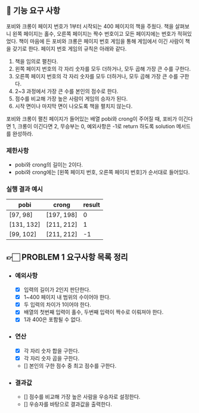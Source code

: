 ## 🚀 기능 요구 사항

포비와 크롱이 페이지 번호가 1부터 시작되는 400 페이지의 책을 주웠다. 책을 살펴보니 왼쪽 페이지는 홀수, 오른쪽 페이지는 짝수 번호이고 모든 페이지에는 번호가 적혀있었다. 책이 마음에 든 포비와 크롱은 페이지 번호 게임을 통해 게임에서 이긴 사람이 책을 갖기로 한다. 페이지 번호 게임의 규칙은 아래와 같다.

1. 책을 임의로 펼친다.
2. 왼쪽 페이지 번호의 각 자리 숫자를 모두 더하거나, 모두 곱해 가장 큰 수를 구한다.
3. 오른쪽 페이지 번호의 각 자리 숫자를 모두 더하거나, 모두 곱해 가장 큰 수를 구한다.
4. 2~3 과정에서 가장 큰 수를 본인의 점수로 한다.
5. 점수를 비교해 가장 높은 사람이 게임의 승자가 된다.
6. 시작 면이나 마지막 면이 나오도록 책을 펼치지 않는다.

포비와 크롱이 펼친 페이지가 들어있는 배열 pobi와 crong이 주어질 때, 포비가 이긴다면 1, 크롱이 이긴다면 2, 무승부는 0, 예외사항은 -1로 return 하도록 solution 메서드를 완성하라.

### 제한사항

- pobi와 crong의 길이는 2이다.
- pobi와 crong에는 [왼쪽 페이지 번호, 오른쪽 페이지 번호]가 순서대로 들어있다.

### 실행 결과 예시

| pobi       | crong      | result |
| ---------- | ---------- | ------ |
| [97, 98]   | [197, 198] | 0      |
| [131, 132] | [211, 212] | 1      |
| [99, 102]  | [211, 212] | -1     |


## 👉🏻 PROBLEM 1 요구사항 목록 정리

- ### 예외사항
  - [x] 입력의 길이가 2인지 판단한다.
  - [x] 1~400 페이지 내 범위의 수이어야 한다.
  - [x] 두 입력의 차이가 1이어야 한다.
  - [x] 배열의 첫번째 입력이 홀수, 두번째 입력이 짝수로 이뤄져야 한다.
  - [x] 1과 400은 포함될 수 없다.

- ### 연산
  - [x] 각 자리 숫자 합을 구한다.
  - [x] 각 자리 숫자 곱을 구한다.
  - [] 본인의 구한 점수 중 최고 점수를 구한다.

- ### 결과값
  - [] 점수를 비교해 가장 높은 사람을 우승자로 설정한다.
  - [] 우승자를 바탕으로 결과값을 출력한다.

